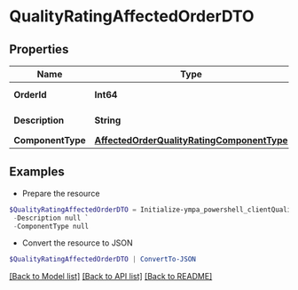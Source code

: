 # QualityRatingAffectedOrderDTO
## Properties

Name | Type | Description | Notes
------------ | ------------- | ------------- | -------------
**OrderId** | **Int64** | Идентификатор заказа. | 
**Description** | **String** | Описание проблемы. | 
**ComponentType** | [**AffectedOrderQualityRatingComponentType**](AffectedOrderQualityRatingComponentType.md) |  | 

## Examples

- Prepare the resource
```powershell
$QualityRatingAffectedOrderDTO = Initialize-ympa_powershell_clientQualityRatingAffectedOrderDTO  -OrderId null `
 -Description null `
 -ComponentType null
```

- Convert the resource to JSON
```powershell
$QualityRatingAffectedOrderDTO | ConvertTo-JSON
```

[[Back to Model list]](../README.md#documentation-for-models) [[Back to API list]](../README.md#documentation-for-api-endpoints) [[Back to README]](../README.md)

